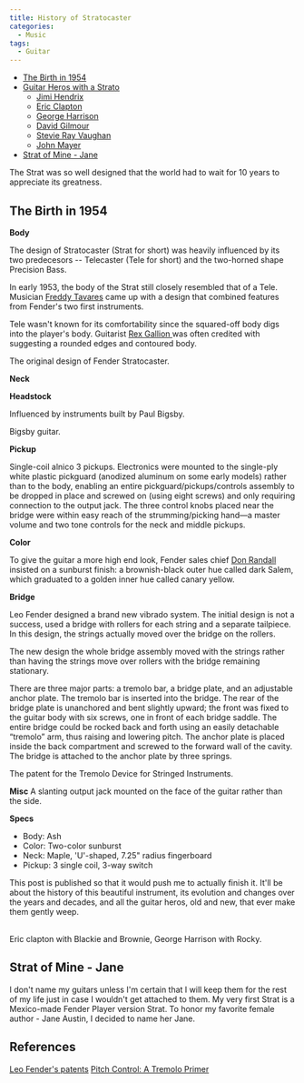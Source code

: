 ```yaml
---
title: History of Stratocaster
categories: 
  - Music
tags:
  - Guitar
---
```


- [The Birth in 1954]()
- [Guitar Heros with a Strato]()
    - [Jimi Hendrix]()
    - [Eric Clapton]()
    - [George Harrison]()
    - [David Gilmour]()
    - [Stevie Ray Vaughan]()
    - [John Mayer]()
- [Strat of Mine - Jane]()

The Strat was so well designed that the world had to wait for 10 years to appreciate its greatness.

## The Birth in 1954
**Body**

The design of Stratocaster (Strat for short) was heavily influenced by its two predecesors -- Telecaster (Tele for short) and the two-horned shape Precision Bass.

In early 1953, the body of the Strat still closely resembled that of a Tele. Musician [Freddy Tavares](https://www.google.com/search?client=safari&rls=en&q=Freddy+Tavares&ie=UTF-8&oe=UTF-8) came up with a design that combined features from Fender's two first instruments.

Tele wasn't known for its comfortability since the squared-off body digs into
the player's body. Guitarist [Rex Gallion ]() was often credited with suggesting a rounded edges and contoured body.

<div class="img_row">
    <img class="col one" src="/assets/img/music/stratocaster/strat_original_design.jpg" alt="" title="strat original design"/>
</div>
<div class="col three caption">
    The original design of Fender Stratocaster.
</div>

**Neck**

**Headstock**

Influenced by instruments built by Paul Bigsby.
<div class="img_row">
    <img class="col one" src="/assets/img/music/stratocaster/bigsby_guitar.jpg" alt="" title="bigsby_guitar"/>
</div>
<div class="col three caption">
    Bigsby guitar.
</div>

**Pickup**

Single-coil alnico 3 pickups. Electronics were mounted to the single-ply white plastic pickguard (anodized aluminum on some early models) rather than to the body, enabling an entire pickguard/pickups/controls assembly to be dropped in place and screwed on (using eight screws) and only requiring connection to the output jack. The three control knobs placed near the bridge were within easy reach of the strumming/picking hand—a master volume and two tone controls for the neck and middle pickups.

**Color**

To give the guitar a more high end look, Fender sales chief [Don Randall]() insisted on a sunburst finish: a brownish-black outer hue called dark Salem, which graduated to a golden inner hue called canary yellow.

**Bridge**

Leo Fender designed a brand new vibrado system. The initial design is not a success, used a bridge with rollers for each string and a separate tailpiece. In this design, the strings actually moved over the bridge on the rollers.

The new design the whole bridge assembly moved with the strings rather than
having the strings move over rollers with the bridge remaining stationary.

There are three major parts: a tremolo bar, a bridge plate, and an adjustable anchor plate. The tremolo bar is inserted into the bridge. The rear of the bridge plate is unanchored and bent slightly upward; the front was fixed to the guitar body with six screws, one in front of each bridge saddle. The entire bridge could be rocked back and forth using an easily detachable “tremolo” arm, thus raising and lowering pitch. The anchor plate is placed inside the back compartment and screwed to the forward wall of the cavity. The bridge is attached to the anchor plate by three springs. 

<div class="img_row">
    <img class="col one" src="/assets/img/music/stratocaster/tremolo_design.jpg" alt="" title="strat original design"/>
</div>
<div class="col three caption">
    The patent for the Tremolo Device for Stringed Instruments.
</div>

**Misc**
A slanting output jack mounted on the face of the guitar rather than the side. 

**Specs**

- Body: Ash
- Color: Two-color sunburst
- Neck: Maple, 'U'-shaped, 7.25" radius fingerboard
- Pickup: 3 single coil, 3-way switch

This post is published so that it would push me to actually finish it. It'll be about the history of this beautiful instrument, its evolution and changes over the years and decades, and all the guitar heros, old and new, that ever make them gently weep.

<div class="img_row">
    <img class="col one" src="/assets/img/music/stratocaster/clapton_with_blackie.jpg" alt="" title="Clapton with Blackie"/>
    <img class="col one" src="/assets/img/music/stratocaster/clapton_with_brownie.jpg" alt="" title="Clapton with Brownie"/>
    <img class="col one" src="/assets/img/music/stratocaster/george_harrison_with_rocky.jpg" alt="" title="George Harrison with Rocky"/>
</div>
<div class="col three caption">
    Eric clapton with Blackie and Brownie, George Harrison with Rocky.    
</div>

## Strat of Mine - Jane
I don't name my guitars unless I'm certain that I will keep them for the rest of my life just in case I wouldn't get attached to them. My very first Strat is a Mexico-made Fender Player version Strat. To honor my favorite female author - Jane Austin, I decided to name her Jane.

## References
[Leo Fender's
patents](https://www.google.com/search?tbo=p&tbm=pts&hl=en&q=ininventor:%22Fender+Clarence+L%22&gws_rd=ssl)
[Pitch Control: A Tremolo
Primer](https://www.fender.com/articles/tech-talk/pitch-control-a-tremolo-primer)
